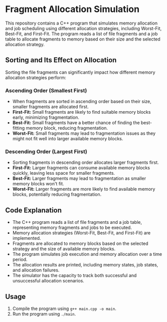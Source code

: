 # Fragment Allocation Simulation

This repository contains a C++ program that simulates memory allocation and job scheduling using different allocation strategies, including Worst-Fit, Best-Fit, and First-Fit. The program reads a list of file fragments and a job table to allocate fragments to memory based on their size and the selected allocation strategy.

## Sorting and Its Effect on Allocation

Sorting the file fragments can significantly impact how different memory allocation strategies perform:

### Ascending Order (Smallest First)

- When fragments are sorted in ascending order based on their size, smaller fragments are allocated first.
- **First-Fit:** Small fragments are likely to find suitable memory blocks early, minimizing fragmentation.
- **Best-Fit:** Small fragments have a better chance of finding the best-fitting memory block, reducing fragmentation.
- **Worst-Fit:** Small fragments may lead to fragmentation issues as they might not fit well into larger available memory blocks.

### Descending Order (Largest First)

- Sorting fragments in descending order allocates larger fragments first.
- **First-Fit:** Larger fragments can consume available memory blocks quickly, leaving less space for smaller fragments.
- **Best-Fit:** Larger fragments may lead to fragmentation as smaller memory blocks won't fit.
- **Worst-Fit:** Larger fragments are more likely to find available memory blocks, potentially reducing fragmentation.

## Code Explanation

- The C++ program reads a list of file fragments and a job table, representing memory fragments and jobs to be executed.
- Memory allocation strategies (Worst-Fit, Best-Fit, and First-Fit) are implemented.
- Fragments are allocated to memory blocks based on the selected strategy and the size of available memory blocks.
- The program simulates job execution and memory allocation over a time period.
- The allocation results are printed, including memory states, job states, and allocation failures.
- The simulator has the capacity to track both successful and unsuccessful allocation scenarios.

## Usage

1. Compile the program using `g++ main.cpp -o main`.
2. Run the program using `./main`.


